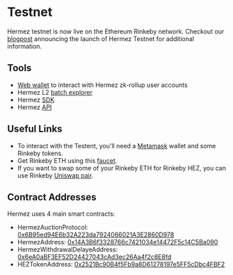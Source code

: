 # Testnet
Hermez testnet is now live on the Ethereum Rinkeby network. Checkout our [blogpost](https://blog.hermez.io/hermez-testnet-is-now-public/) announcing the launch of Hermez Testnet for additional information.

## Tools
- [Web wallet](https://wallet.testnet.hermez.io/login) to interact with Hermez zk-rollup user accounts
- Hermez L2 [batch explorer](https://explorer.testnet.hermez.io/)
- Hermez [SDK](https://github.com/hermeznetwork/hermezjs)
- Hermez [API](https://api.testnet.hermez.io/)

## Useful Links
- To interact with the Testent, you'll need a [Metamask](https://metamask.io/) wallet and some Rinkeby tokens.
- Get Rinkeby ETH using this [faucet](ttps://faucet.rinkeby.io/).
- If you want to swap some of your Rinkeby ETH for Rinkeby HEZ, you can use Rinkeby [Uniswap pair](https://app.uniswap.org/#/swap?outputCurrency=0x2521Bc90B4f5Fb9a8D61278197e5FF5cDbc4FBF2).

## Contract Addresses
Hermez uses 4 main smart contracts:
- HermezAuctionProtocol: [0x6B95ed94E6b32A223da7924066021A3E2860D978](https://rinkeby.etherscan.io/address/0x6B95ed94E6b32A223da7924066021A3E2860D978)
- HermezAddress: [0x14A3B6f3328766c7421034e14472F5c14C5Ba090](https://rinkeby.etherscan.io/address/0x14A3B6f3328766c7421034e14472F5c14C5Ba090)
- HermezWithdrawalDelayeAddress: [0x6eA0aBF3EF52D24427043cAd3ec26Aa4f2c8E8fd](https://rinkeby.etherscan.io/address/0x6eA0aBF3EF52D24427043cAd3ec26Aa4f2c8E8fd)
- HEZTokenAddress: [0x2521Bc90B4f5Fb9a8D61278197e5FF5cDbc4FBF2](https://rinkeby.etherscan.io/address/0x2521Bc90B4f5Fb9a8D61278197e5FF5cDbc4FBF2)
